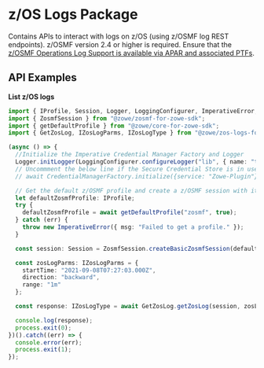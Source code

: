 # z/OS Logs Package

Contains APIs to interact with logs on z/OS (using z/OSMF log REST endpoints).
z/OSMF version 2.4 or higher is required. Ensure that the [z/OSMF Operations Log Support is available via APAR and associated PTFs](https://www.ibm.com/support/pages/apar/PH35930).
## API Examples

**List z/OS logs**

```typescript
import { IProfile, Session, Logger, LoggingConfigurer, ImperativeError, CredentialManagerFactory } from "@zowe/imperative";
import { ZosmfSession } from "@zowe/zosmf-for-zowe-sdk";
import { getDefaultProfile } from "@zowe/core-for-zowe-sdk";
import { GetZosLog, IZosLogParms, IZosLogType } from "@zowe/zos-logs-for-zowe-sdk";

(async () => {
  //Initialize the Imperative Credential Manager Factory and Logger
  Logger.initLogger(LoggingConfigurer.configureLogger("lib", { name: "test" }));
  // Uncommment the below line if the Secure Credential Store is in use
  // await CredentialManagerFactory.initialize({service: "Zowe-Plugin"});

  // Get the default z/OSMF profile and create a z/OSMF session with it
  let defaultZosmfProfile: IProfile;
  try {
    defaultZosmfProfile = await getDefaultProfile("zosmf", true);
  } catch (err) {
    throw new ImperativeError({ msg: "Failed to get a profile." });
  }

  const session: Session = ZosmfSession.createBasicZosmfSession(defaultZosmfProfile);

  const zosLogParms: IZosLogParms = {
    startTime: "2021-09-08T07:27:03.000Z",
    direction: "backward",
    range: "1m"
  };

  const response: IZosLogType = await GetZosLog.getZosLog(session, zosLogParms);

  console.log(response);
  process.exit(0);
})().catch((err) => {
  console.error(err);
  process.exit(1);
});
```
